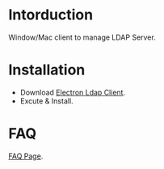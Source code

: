 # Intorduction
Window/Mac client to manage LDAP Server.  

# Installation
- Download [Electron Ldap Client](https://github.com/MJCheon/electron-ldap-client/releases).
- Excute & Install.

# FAQ
[FAQ Page](https://github.com/MJCheon/electron-ldap-client/wiki#faq).
